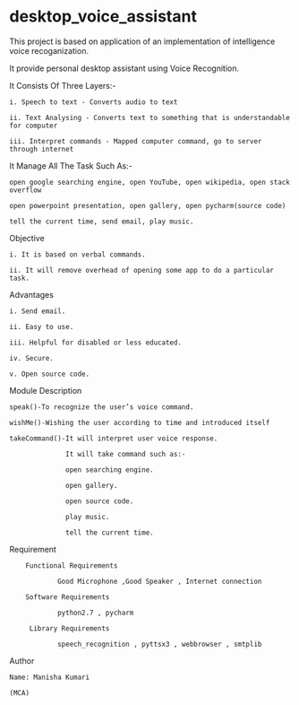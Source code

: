 # desktop_voice_assistant
This project is based on application of an implementation of intelligence voice recoganization.

It provide personal desktop assistant using Voice Recognition.

It Consists Of Three Layers:-
    
    i. Speech to text - Converts audio to text

    ii. Text Analysing - Converts text to something that is understandable for computer

    iii. Interpret commands - Mapped computer command, go to server through internet


It Manage All The Task Such As:-
	
    open google searching engine, open YouTube, open wikipedia, open stack overflow
    
    open powerpoint presentation, open gallery, open pycharm(source code)
    
    tell the current time, send email, play music. 

Objective
  
    i. It is based on verbal commands.

    ii. It will remove overhead of opening some app to do a particular task.

Advantages
	
    i. Send email.
	  
    ii. Easy to use.
	  
    iii. Helpful for disabled or less educated.
	  
    iv. Secure.
	  
    v. Open source code.

Module Description
	  
    speak()-To recognize the user’s voice command.
	
    wishMe()-Wishing the user according to time and introduced itself
	
    takeCommand()-It will interpret user voice response.
		
                  It will take command such as:-
		
                  open searching engine.
		        
                  open gallery.
		
                  open source code.
		
                  play music.
		
                  tell the current time.

Requirement
	
        Functional Requirements
		            
                Good Microphone ,Good Speaker , Internet connection
	
      	Software Requirements
		            
                python2.7 , pycharm
	
    	 Library Requirements
		            
                speech_recognition , pyttsx3 , webbrowser , smtplib


Author
	
    Name: Manisha Kumari
		
    (MCA)
